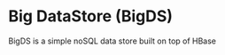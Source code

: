 Big DataStore (BigDS)
=====================

BigDS is a simple noSQL data store built on top of HBase
